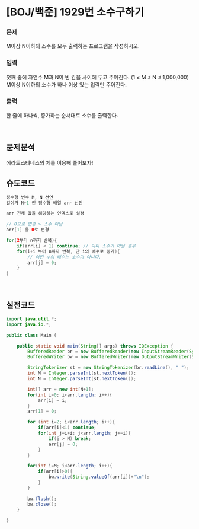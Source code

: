 # [BOJ/백준] 1929번 소수구하기

### 문제

M이상 N이하의 소수를 모두 출력하는 프로그램을 작성하시오.

### 입력

첫째 줄에 자연수 M과 N이 빈 칸을 사이에 두고 주어진다. (1 ≤ M ≤ N ≤ 1,000,000) M이상 N이하의 소수가 하나 이상 있는 입력만 주어진다.

### 출력

한 줄에 하나씩, 증가하는 순서대로 소수를 출력한다.

<br/>

## 문제분석

에라토스테네스의 체를 이용해 풀어보자!

## 슈도코드

```java
정수형 변수 M, N 선언
길이가 N+1 인 정수형 배열 arr 선언 

arr 전체 값을 해당하는 인덱스로 설정

// 0으로 변경 > 소수 아님  
arr[1] 을 0로 변경

for(2부터 n까지 반복){
	if(arr[i] < 1) continue; // 이미 소수가 아닐 경우
	for(i+i 부터 n까지 반복, 단 i의 배수로 증가){
		// 어떤 수의 배수는 소수가 아니다.
		arr[j] = 0;
	}
}
```

<br>

## 실전코드

```java
import java.util.*;
import java.io.*;

public class Main {

    public static void main(String[] args) throws IOException {
        BufferedReader br = new BufferedReader(new InputStreamReader(System.in));
        BufferedWriter bw = new BufferedWriter(new OutputStreamWriter(System.out));

        StringTokenizer st = new StringTokenizer(br.readLine(), " ");
        int M = Integer.parseInt(st.nextToken());
        int N = Integer.parseInt(st.nextToken());

        int[] arr = new int[N+1];
        for(int i=0; i<arr.length; i++){
            arr[i] = i;
        }
        arr[1] = 0;

        for (int i=2; i<arr.length; i++){
            if(arr[i]<1) continue;
            for(int j=i+i; j<arr.length; j+=i){
                if(j > N) break;
                arr[j] = 0;
            }
        }

        for(int i=M; i<arr.length; i++){
            if(arr[i]>0){
                bw.write(String.valueOf(arr[i])+"\n");
            }
        }

        bw.flush();
        bw.close();
    }
    
}
```
